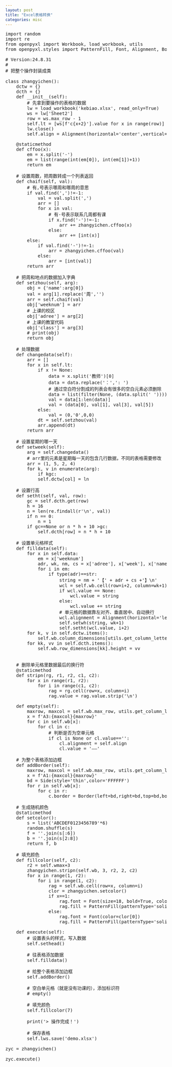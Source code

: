 ```yaml
---
layout: post
title: "Excel表格转换"
categories: misc
---
```


<pre>
import random
import re
from openpyxl import Workbook, load_workbook, utils
from openpyxl.styles import PatternFill, Font, Alignment, Border, Side

# Version:24.8.31
# 
# 把整个操作封装成类

class zhangyichen():
    dctw = {}
    dcth = {}
    def __init__(self):
        # 先拿到要操作的表格的数据
        lw = load_workbook('kebiao.xlsx', read_only=True)
        ws = lw['Sheet2']
        row = ws.max_row - 1
        self.lt = [ws[f'c{x+2}'].value for x in range(row)]
        lw.close()
        self.align = Alignment(horizontal='center',vertical='center',wrapText=True)

    @staticmethod
    def cffoo(x):
        em = x.split('-')
        em = list(range(int(em[0]), int(em[1])+1))
        return em

    # 设置周数，把周数转成一个列表返回
    def chaif(self, val):
        # 有,号表示哪周和哪周的意思
        if val.find(',')!=-1:
            val = val.split(',')
            arr = []
            for x in val:
                # 有-号表示联系几周都有课
                if x.find('-')!=-1:
                    arr += zhangyichen.cffoo(x)
                else:
                    arr += [int(x)]
        else:
            if val.find('-')!=-1:
                arr = zhangyichen.cffoo(val)
            else:
                arr = [int(val)]
        return arr            

    # 把周和地点的数据加入字典
    def setzhou(self, arg):
        obj = {'name':arg[0]}
        val = arg[1].replace('周','')
        arr = self.chaif(val)
        obj['weeknum'] = arr
        # 上课的校区
        obj['adree'] = arg[2]
        # 上课的教室代码
        obj['class'] = arg[3]
        # print(obj)
        return obj

    # 处理数据
    def changedata(self):
        arr = []
        for x in self.lt:
            if x != None:
                data = x.split('教师')[0]
                data = data.replace('：',': ')
                # 通过空白符分割成的列表会有很多的空白元素必须删除
                data = list(filter(None, (data.split(' '))))
                val = data[1:len(data)]
                val = (data[0], val[1], val[3], val[5])
            else:
                val = (0,'0',0,0)
            dt = self.setzhou(val)
            arr.append(dt)
        return arr
    
    # 设置星期的哪一天
    def setweek(self):
        arg = self.changedata()
        # arr里的元素是星期每一天的包含几行数据，不同的表格需要修改
        arr = (1, 5, 2, 4)
        for k, v in enumerate(arg):
            if k<arr[0]:
                v['week']=1
            elif k<sum(arr[:2]):
                v['week']=2
            elif k<sum(arr[:3]):
                v['week']=3
            elif k<sum(arr[:4]):
                v['week']=4
            else:
                v['week']=5
        # print(arg)
        return arg
    
    # 获取原表的数据
    def getdata(self):
        self.data = data = self.setweek()
        self.wmax = max([max(x['weeknum']) for x in data])

    # 创建要写入数据的excel表格
    def createExcel(self):
        self.getdata()
        try:
            lws = load_workbook('demo.xlsx')
        except:      
            wks = Workbook('demo.xlsx')
            wks.save('demo.xlsx')
            lws = load_workbook('demo.xlsx')
        self.lws = lws
        # rage = lws.worksheets[0] # 获取到的是表对象
        sheet = lws.sheetnames[0] # 获取到的是表名
        self.wb = wb = lws[sheet]
        zhangyichen.deldata(wb, 3, self.wmax+3, 2, 7)
        wb.merge_cells('a1:f1')

    # 清空单元格数据
    @staticmethod
    def deldata(rg, r1, r2, c1, c2):
        for x in range(r1, r2):
            for i in range(c1, c2):
                rg.cell(row=x, column=i, value='')

    # 设置表头
    def sethead(self):
        self.createExcel()
        wb = self.wb
        A1 = wb['A1']
        A1.value = '产品2302课程表'
        A1.alignment = self.align
        A1.font = Font(size=18, bold=True)
        wb.row_dimensions[1].height = 30
        wb.row_dimensions[2].height = 26
        hrr = ['周次', '星期一', '星期二', '星期三', '星期四', '星期五']
        for k,v in enumerate(hrr):
            rg = wb.cell(row=2,column=k+1)
            rg.value=v
            rg.alignment = self.align
            rg.font = Font(size=11,bold=True)
        for x in range(1, self.wmax+1):
            rw = wb.cell(row=x+2, column=1)
            rw.value = x
            rw.alignment = self.align
            rw.font = Font(size=12,bold=False)

    # 设置宽度
    def setwh(self, string, col):
        gc = self.dctw.get(col)
        ls = len(re.findall('[A-Z0-9-]+',string)[0])
        ln = len(string.encode())-len(string) + ls
        if gc==None or ln>gc:
            self.dctw[col] = ln

    # 设置行高
    def setht(self, val, row):
        gc = self.dcth.get(row)
        h = 16
        n = len(re.findall(r'\n', val))
        if n == 0:
            n = 1
        if gc==None or n * h + 10 >gc:
            self.dcth[row] = n * h + 10

    # 设置单元格样式
    def filldata(self):
        for x in self.data:
            em = x['weeknum']
            adr, wk, nm, cs = x['adree'], x['week'], x['name'], x['class']
            for i in em:
                if type(adr)==str:
                    string = nm + '【' + adr + cs +'】\n'
                    wcl = self.wb.cell(row=i+2, column=wk+1)
                    if wcl.value == None:
                        wcl.value = string
                    else:
                        wcl.value += string
                    # 单元格的数据靠左对齐、垂直居中、自动换行
                    wcl.alignment = Alignment(horizontal='left',vertical='center',wrapText=True)
                    self.setwh(string, wk+1)
                    self.setht(wcl.value, i+2)
        for k, v in self.dctw.items():
            self.wb.column_dimensions[utils.get_column_letter(k)].width = v
        for kk, vv in self.dcth.items():
            self.wb.row_dimensions[kk].height = vv


    # 删除单元格里数据最后的换行符
    @staticmethod
    def stripn(rg, r1, r2, c1, c2):
        for x in range(r1, r2):
            for i in range(c1, c2):
                rag = rg.cell(row=x, column=i)
                rag.value = rag.value.strip('\n')

    def empty(self):
        maxrow, maxcol = self.wb.max_row, utils.get_column_letter(self.wb.max_column)
        x = f'A3:{maxcol}{maxrow}'
        for c in self.wb[x]:
            for cl in c:
                # 判断是否为空单元格
                if cl is None or cl.value=='':
                    cl.alignment = self.align
                    cl.value = '——'

    # 为整个表格添加边框
    def addBorder(self):
        maxrow, maxcol = self.wb.max_row, utils.get_column_letter(self.wb.max_column)
        x = f'A1:{maxcol}{maxrow}'
        bd = Side(style='thin',color='FFFFFF')
        for r in self.wb[x]:
            for c in r:
                c.border = Border(left=bd,right=bd,top=bd,bottom=bd)

    # 生成随机颜色
    @staticmethod
    def setcolor():
        s = list('ABCDEF0123456789'*6)
        random.shuffle(s)
        f = ''.join(s[:6])
        b = ''.join(s[2:8])
        return f, b

    # 填充颜色
    def fillcolor(self, c2):
        r2 = self.wmax+3
        zhangyichen.stripn(self.wb, 3, r2, 2, c2)
        for x in range(1, r2):
            for i in range(1, c2):
                rag = self.wb.cell(row=x, column=i)
                clor = zhangyichen.setcolor()
                if x==1:
                    rag.font = Font(size=18, bold=True, color='000000')
                    rag.fill = PatternFill(patternType='solid', fgColor='FFFF00')
                else:
                    rag.font = Font(color=clor[0])
                    rag.fill = PatternFill(patternType='solid', fgColor=clor[1])

    def execute(self):
        # 设置表头的样式，写入数据
        self.sethead()

        # 往表格添加数据
        self.filldata()

        # 给整个表格添加边框
        self.addBorder()

        # 空白单元格（就是没有功课的），添加标识符
        # empty()

        # 填充颜色
        self.fillcolor(7)

        print('> 操作完成！')

        # 保存表格
        self.lws.save('demo.xlsx')

zyc = zhangyichen()

zyc.execute()
</pre>
